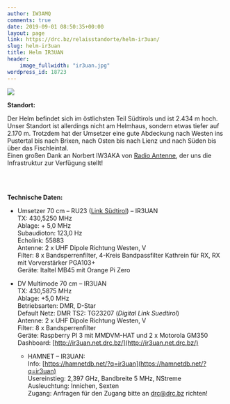 ```yaml
---
author: IW3AMQ
comments: true
date: 2019-09-01 08:50:35+00:00
layout: page
link: https://drc.bz/relaisstandorte/helm-ir3uan/
slug: helm-ir3uan
title: Helm IR3UAN
header:
    image_fullwidth: "ir3uan.jpg"
wordpress_id: 18723
---
```



![](https://drc.bz/wp-content/uploads/2019/09/Helm1-1024x234.jpg)

**Standort:**

Der Helm befindet sich im östlichsten Teil Südtirols und ist 2.434 m hoch. Unser Standort ist allerdings nicht am Helmhaus, sondern etwas tiefer auf 2.170 m. 
Trotzdem hat der Umsetzer eine gute Abdeckung nach Westen ins Pustertal bis nach Brixen, nach Osten bis nach Lienz und nach Süden bis über das Fischleintal.  
Einen großen Dank an Norbert IW3AKA von [Radio Antenne](http://www.dieantenne.it), der uns die Infrastruktur zur Verfügung stellt!

<br><br>

**Technische Daten:**

* Umsetzer 70 cm – RU23 ([Link Südtirol](https://drc.bz/betriebsarten/linksuedtirol/)) – IR3UAN  
TX: 430,5250 MHz  
Ablage: + 5,0 MHz  
Subaudioton: 123,0 Hz  
Echolink: 55883  
Antenne: 2 x UHF Dipole Richtung Westen, V  
Filter: 8 x Bandsperrenfilter, 4-Kreis Bandpassfilter Kathrein für RX, RX mit Vorverstärker PGA103+  
Geräte: Italtel MB45 mit Orange Pi Zero


* DV Multimode 70 cm – IR3UAN  
TX: 430,5875 MHz  
Ablage: +5,0 MHz  
Betriebsarten: DMR, D-Star  
Default Netz: DMR TS2: TG23207 (_Digital Link Suedtirol_)  
Antenne:  2 x UHF Dipole Richtung Westen, V  
Filter:  8 x Bandsperrenfilter   
Geräte: Raspberry PI 3 mit MMDVM-HAT und 2 x Motorola GM350  
Dashboard: [http://ir3uan.net.drc.bz/](http://ir3uan.net.drc.bz/)


  * HAMNET – IR3UAN:  
Info: [https://hamnetdb.net/?q=ir3uan](https://hamnetdb.net/?q=ir3uan)  
Usereinstieg: 2,397 GHz, Bandbreite 5 MHz, NStreme  
Ausleuchtung: Innichen, Sexten  
Zugang: Anfragen für den Zugang bitte an [drc@drc.bz](mailto:drc@drc.bz) richten! 



